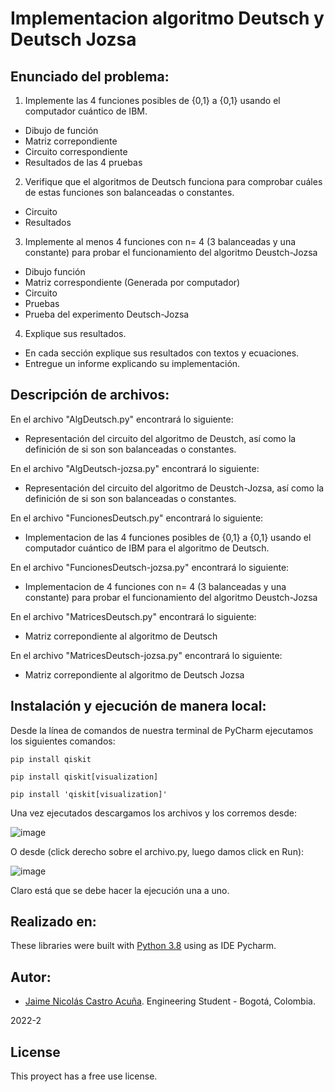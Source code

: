 # Implementacion algoritmo Deutsch y Deutsch Jozsa
## Enunciado del problema:

1. Implemente las 4 funciones posibles de {0,1} a {0,1} usando el computador cuántico de IBM.

- Dibujo de función
- Matriz correpondiente
- Circuito correspondiente
- Resultados de las 4 pruebas

2. Verifique que el algoritmos de Deutsch funciona para comprobar cuáles de estas funciones son balanceadas o constantes.

- Circuito
- Resultados

3. Implemente al menos 4 funciones con n= 4 (3 balanceadas y una constante) para probar el funcionamiento del algoritmo Deustch-Jozsa

- Dibujo función
- Matriz correspondiente (Generada por computador)
- Circuito
- Pruebas
- Prueba del experimento Deutsch-Jozsa

4. Explique sus resultados.

- En cada sección explique sus resultados con textos y ecuaciones.
- Entregue un informe explicando su implementación.

## Descripción de archivos:

En el archivo "AlgDeutsch.py" encontrará lo siguiente:

- Representación del circuito del algoritmo de Deustch, así como la definición de si son son balanceadas o constantes.

En el archivo "AlgDeutsch-jozsa.py" encontrará lo siguiente:

- Representación del circuito del algoritmo de Deustch-Jozsa, así como la definición de si son son balanceadas o constantes.

En el archivo "FuncionesDeutsch.py" encontrará lo siguiente:

- Implementacion de las 4 funciones posibles de {0,1} a {0,1} usando el computador cuántico de IBM para el algoritmo de Deutsch.

En el archivo "FuncionesDeutsch-jozsa.py" encontrará lo siguiente:

- Implementacion de 4 funciones con n= 4 (3 balanceadas y una constante) para probar el funcionamiento del algoritmo Deustch-Jozsa

En el archivo "MatricesDeutsch.py" encontrará lo siguiente:

- Matriz correpondiente al algoritmo de Deutsch

En el archivo "MatricesDeutsch-jozsa.py" encontrará lo siguiente:

- Matriz correpondiente al algoritmo de Deutsch Jozsa

## Instalación y ejecución de manera local: 

Desde la línea de comandos de nuestra terminal de PyCharm ejecutamos los siguientes comandos:

```
pip install qiskit
```
```
pip install qiskit[visualization]
```
```
pip install 'qiskit[visualization]'
```

Una vez ejecutados descargamos los archivos y los corremos desde:

![image](https://user-images.githubusercontent.com/25957863/204448510-3343d941-e57e-4a93-9377-89e60054e713.png)

O desde (click derecho sobre el archivo.py, luego damos click en Run):

![image](https://user-images.githubusercontent.com/25957863/204448595-6170831d-eb12-4ca4-98fb-f9631a706263.png)

Claro está que se debe hacer la ejecución una a uno.

## Realizado en:

These libraries were built with [Python 3.8](https://python.org/) using as IDE Pycharm.

## Autor:

- [Jaime Nicolás Castro Acuña](https://github.com/Nicolascastro25). Engineering Student - Bogotá, Colombia.

2022-2

## License
This proyect has a free use license.
